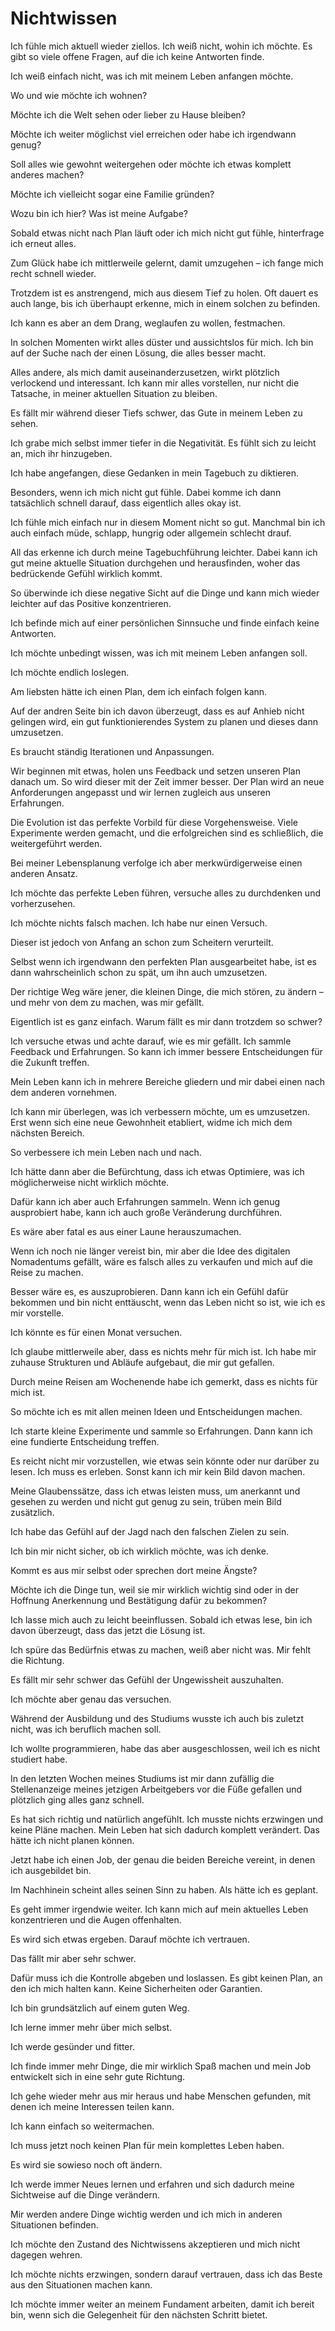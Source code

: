 # Nichtwissen

Ich fühle mich aktuell wieder ziellos. Ich weiß nicht, wohin ich möchte. Es gibt so viele offene Fragen, auf die ich keine Antworten finde.

Ich weiß einfach nicht, was ich mit meinem Leben anfangen möchte.

Wo und wie möchte ich wohnen?

Möchte ich die Welt sehen oder lieber zu Hause bleiben?

Möchte ich weiter möglichst viel erreichen oder habe ich irgendwann genug?

Soll alles wie gewohnt weitergehen oder möchte ich etwas komplett anderes machen?
 
Möchte ich vielleicht sogar eine Familie gründen?
 
Wozu bin ich hier? Was ist meine Aufgabe?
 
Sobald etwas nicht nach Plan läuft oder ich mich nicht gut fühle, hinterfrage ich erneut alles.
 
Zum Glück habe ich mittlerweile gelernt, damit umzugehen – ich fange mich recht schnell wieder.
 
Trotzdem ist es anstrengend, mich aus diesem Tief zu holen. Oft dauert es auch lange, bis ich überhaupt erkenne, mich in einem solchen zu befinden.
 
Ich kann es aber an dem Drang, weglaufen zu wollen, festmachen.
 
In solchen Momenten wirkt alles düster und aussichtslos für mich. Ich bin auf der Suche nach der einen Lösung, die alles besser macht.
 
Alles andere, als mich damit auseinanderzusetzen, wirkt plötzlich verlockend und interessant. Ich kann mir alles vorstellen, nur nicht die Tatsache, in meiner aktuellen Situation zu bleiben.
 
Es fällt mir während dieser Tiefs schwer, das Gute in meinem Leben zu sehen.
 
Ich grabe mich selbst immer tiefer in die Negativität. Es fühlt sich zu leicht an, mich ihr hinzugeben.
 
Ich habe angefangen, diese Gedanken in mein Tagebuch zu diktieren. 
 
Besonders, wenn ich mich nicht gut fühle. Dabei komme ich dann tatsächlich schnell darauf, dass eigentlich alles okay ist.
 
Ich fühle mich einfach nur in diesem Moment nicht so gut. Manchmal bin ich auch einfach müde, schlapp, hungrig oder allgemein schlecht drauf.
 
All das erkenne ich durch meine Tagebuchführung leichter. Dabei kann ich gut meine aktuelle Situation durchgehen und herausfinden, woher das bedrückende Gefühl wirklich kommt.
 
So überwinde ich diese negative Sicht auf die Dinge und kann mich wieder leichter auf das Positive konzentrieren.
 
Ich befinde mich auf einer persönlichen Sinnsuche und finde einfach keine Antworten. 
 
Ich möchte unbedingt wissen, was ich mit meinem Leben anfangen soll. 
 
Ich möchte endlich loslegen.
 
Am liebsten hätte ich einen Plan, dem ich einfach folgen kann.
 
Auf der andren Seite bin ich davon überzeugt, dass es auf Anhieb nicht gelingen wird, ein gut funktionierendes System zu planen und dieses dann umzusetzen.
 
Es braucht ständig Iterationen und Anpassungen. 
 
Wir beginnen mit etwas, holen uns Feedback und setzen unseren Plan danach um. So wird dieser mit der Zeit immer besser. Der Plan wird an neue Anforderungen angepasst und wir lernen zugleich aus unseren Erfahrungen.
 
Die Evolution ist das perfekte Vorbild für diese Vorgehensweise. Viele Experimente werden gemacht, und die erfolgreichen sind es schließlich, die weitergeführt werden.
 
Bei meiner Lebensplanung verfolge ich aber merkwürdigerweise einen anderen Ansatz.
 
Ich möchte das perfekte Leben führen, versuche alles zu durchdenken und vorherzusehen.
 
Ich möchte nichts falsch machen. Ich habe nur einen Versuch.
 
Dieser ist jedoch von Anfang an schon zum Scheitern verurteilt.
 
Selbst wenn ich irgendwann den perfekten Plan ausgearbeitet habe, ist es dann wahrscheinlich schon zu spät, um ihn auch umzusetzen.
 
Der richtige Weg wäre jener, die kleinen Dinge, die mich stören, zu ändern – und mehr von dem zu machen, was mir gefällt.
 
Eigentlich ist es ganz einfach. Warum fällt es mir dann trotzdem so schwer?
 
Ich versuche etwas und achte darauf, wie es mir gefällt. Ich sammle Feedback und Erfahrungen. So kann ich immer bessere Entscheidungen für die Zukunft treffen.
 
Mein Leben kann ich in mehrere Bereiche gliedern und mir dabei einen nach dem anderen vornehmen.
 
Ich kann mir überlegen, was ich verbessern möchte, um es umzusetzen. Erst wenn sich eine neue Gewohnheit etabliert, widme ich mich dem nächsten Bereich.
 
So verbessere ich mein Leben nach und nach.
 
Ich hätte dann aber die Befürchtung, dass ich etwas Optimiere, was ich möglicherweise nicht wirklich möchte.  
 
Dafür kann ich aber auch Erfahrungen sammeln. Wenn ich genug ausprobiert habe, kann ich auch große Veränderung durchführen.
 
Es wäre aber fatal es aus einer Laune herauszumachen.
 
Wenn ich noch nie länger vereist bin, mir aber die Idee des digitalen Nomadentums gefällt, wäre es falsch alles zu verkaufen und mich auf die Reise zu machen.
 
Besser wäre es, es auszuprobieren. Dann kann ich ein Gefühl dafür bekommen und bin nicht enttäuscht, wenn das Leben nicht so ist, wie ich es mir vorstelle.
 
Ich könnte es für einen Monat versuchen. 
 
Ich glaube mittlerweile aber, dass es nichts mehr für mich ist. Ich habe mir zuhause Strukturen und Abläufe aufgebaut, die mir gut gefallen.
 
Durch meine Reisen am Wochenende habe ich gemerkt, dass es nichts für mich ist.
 
So möchte ich es mit allen meinen Ideen und Entscheidungen machen.
 
Ich starte kleine Experimente und sammle so Erfahrungen. Dann kann ich eine fundierte Entscheidung treffen.
 
Es reicht nicht mir vorzustellen, wie etwas sein könnte oder nur darüber zu lesen. Ich muss es erleben. Sonst kann ich mir kein Bild davon machen.
 
Meine Glaubenssätze, dass ich etwas leisten muss, um anerkannt und gesehen zu werden und nicht gut genug zu sein, trüben mein Bild zusätzlich. 
 
Ich habe das Gefühl auf der Jagd nach den falschen Zielen zu sein.
 
Ich bin mir nicht sicher, ob ich wirklich möchte, was ich denke.
 
Kommt es aus mir selbst oder sprechen dort meine Ängste?
 
Möchte ich die Dinge tun, weil sie mir wirklich wichtig sind oder in der Hoffnung Anerkennung und Bestätigung dafür zu bekommen?
 
Ich lasse mich auch zu leicht beeinflussen. Sobald ich etwas lese, bin ich davon überzeugt, dass das jetzt die Lösung ist.
 
Ich spüre das Bedürfnis etwas zu machen, weiß aber nicht was. Mir fehlt die Richtung.
 
Es fällt mir sehr schwer das Gefühl der Ungewissheit auszuhalten.
 
Ich möchte aber genau das versuchen.
 
Während der Ausbildung und des Studiums wusste ich auch bis zuletzt nicht, was ich beruflich machen soll.
 
Ich wollte programmieren, habe das aber ausgeschlossen, weil ich es nicht studiert habe.
 
In den letzten Wochen meines Studiums ist mir dann zufällig die Stellenanzeige meines jetzigen Arbeitgebers vor die Füße gefallen und plötzlich ging alles ganz schnell. 
 
Es hat sich richtig und natürlich angefühlt. Ich musste nichts erzwingen und keine Pläne machen. Mein Leben hat sich dadurch komplett verändert. Das hätte ich nicht planen können.
 
Jetzt habe ich einen Job, der genau die beiden Bereiche vereint, in denen ich ausgebildet bin.
 
Im Nachhinein scheint alles seinen Sinn zu haben. Als hätte ich es geplant.
 
Es geht immer irgendwie weiter. Ich kann mich auf mein aktuelles Leben konzentrieren und die Augen offenhalten.
 
Es wird sich etwas ergeben. Darauf möchte ich vertrauen.
 
Das fällt mir aber sehr schwer. 
 
Dafür muss ich die Kontrolle abgeben und loslassen. Es gibt keinen Plan, an den ich mich halten kann. Keine Sicherheiten oder Garantien.
 
Ich bin grundsätzlich auf einem guten Weg. 
 
Ich lerne immer mehr über mich selbst. 
 
Ich werde gesünder und fitter.
 
Ich finde immer mehr Dinge, die mir wirklich Spaß machen und mein Job entwickelt sich in eine sehr gute Richtung.
 
Ich gehe wieder mehr aus mir heraus und habe Menschen gefunden, mit denen ich meine Interessen teilen kann.
 
Ich kann einfach so weitermachen.
 
Ich muss jetzt noch keinen Plan für mein komplettes Leben haben.
 
Es wird sie sowieso noch oft ändern.
 
Ich werde immer Neues lernen und erfahren und sich dadurch meine Sichtweise auf die Dinge verändern.
 
Mir werden andere Dinge wichtig werden und ich mich in anderen Situationen befinden.
 
Ich möchte den Zustand des Nichtwissens akzeptieren und mich nicht dagegen wehren.
 
Ich möchte nichts erzwingen, sondern darauf vertrauen, dass ich das Beste aus den Situationen machen kann.
 
Ich möchte immer weiter an meinem Fundament arbeiten, damit ich bereit bin, wenn sich die Gelegenheit für den nächsten Schritt bietet.
